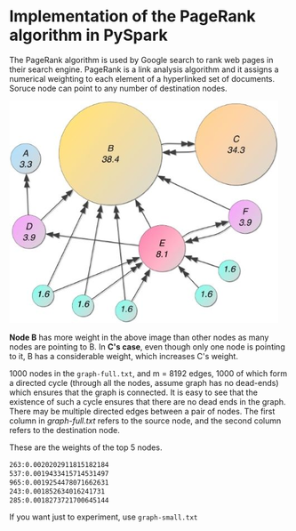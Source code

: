 # Implementation of the PageRank algorithm in PySpark

The PageRank algorithm is used by Google search to rank web pages in their search engine.
PageRank is a link analysis algorithm and it assigns a numerical weighting to each element of a hyperlinked set of documents. Soruce node can point to any number of destination nodes.

![Page_Rank Img](https://github.com/DVD-99/PageRank-algorithm-PySpark/blob/main/PageRanks-Example.jpg)

**Node B** has more weight in the above image than other nodes as many nodes are pointing to B. In **C's case**, even though only one node is pointing to it, B has a considerable weight, which increases C's weight.

1000 nodes in the ```graph-full.txt```, and m = 8192 edges, 1000 of which form a directed cycle (through all the nodes, assume graph has no dead-ends) which ensures that the graph is connected. It is easy to see that the existence of such a cycle ensures that there are no dead ends in the graph. There may be multiple directed edges between a pair of nodes. The first column in *graph-full.txt* refers to the source node, and the second column refers to the destination node.

These are the weights of the top 5 nodes.
```
263:0.0020202911815182184 
537:0.0019433415714531497 
965:0.0019254478071662631 
243:0.001852634016241731 
285:0.0018273721700645144
```

If you want just to experiment, use ```graph-small.txt```
